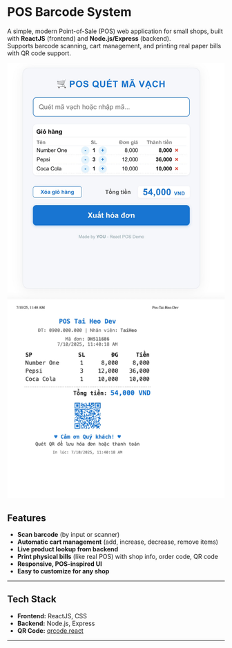 # POS Barcode System

A simple, modern Point-of-Sale (POS) web application for small shops, built with **ReactJS** (frontend) and **Node.js/Express** (backend).  
Supports barcode scanning, cart management, and printing real paper bills with QR code support.

<img src="./assets/pos.jpeg" alt="POS Demo Screenshot" width="600" />

<img src="./assets/bill.jpeg" alt="POS Demo Screenshot" width="600" />

## Features

- **Scan barcode** (by input or scanner)
- **Automatic cart management** (add, increase, decrease, remove items)
- **Live product lookup from backend**
- **Print physical bills** (like real POS) with shop info, order code, QR code
- **Responsive, POS-inspired UI**
- **Easy to customize for any shop**

---

## Tech Stack

- **Frontend:** ReactJS, CSS
- **Backend:** Node.js, Express
- **QR Code:** [qrcode.react](https://www.npmjs.com/package/qrcode.react)

---